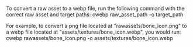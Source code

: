 To convert a raw asset to a webp file, run the following command with the
correct raw asset and target paths:
  cwebp raw_asset_path -o target_path

For example, to convert a png file located at "rawassets/bone_icon.png" to a
webp file located at "assets/textures/bone_icon.webp", you would run:
  cwebp rawassets/bone_icon.png -o assets/textures/bone_icon.webp
